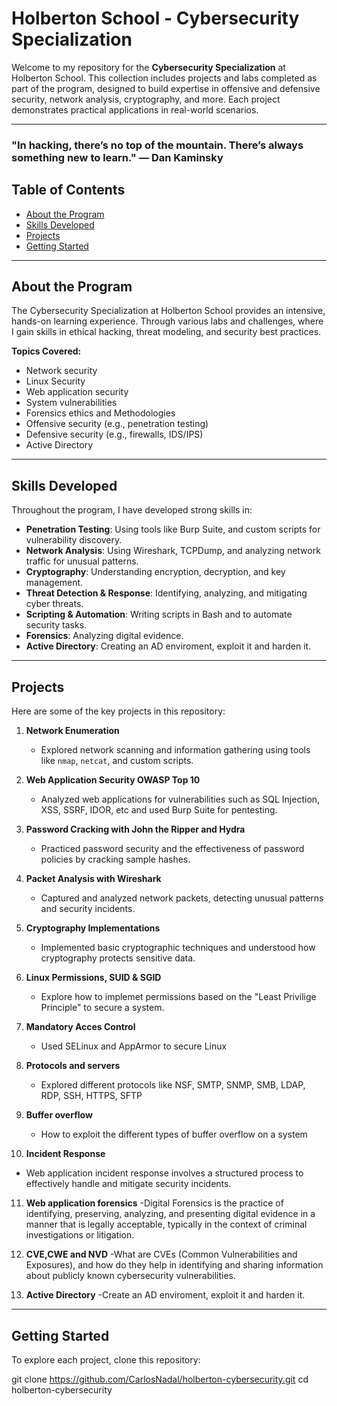 # Holberton School - Cybersecurity Specialization

Welcome to my repository for the **Cybersecurity Specialization** at Holberton School. This collection includes projects and labs completed as part of the program, designed to build expertise in offensive and defensive security, network analysis, cryptography, and more. Each project demonstrates practical applications in real-world scenarios.

---
### "In hacking, there’s no top of the mountain. There’s always something new to learn." — Dan Kaminsky

## Table of Contents
- [About the Program](#about-the-program)
- [Skills Developed](#skills-developed)
- [Projects](#projects)
- [Getting Started](#getting-started)

---

## About the Program

The Cybersecurity Specialization at Holberton School provides an intensive, hands-on learning experience. Through various labs and challenges, where I gain skills in ethical hacking, threat modeling, and security best practices. 

**Topics Covered:**
- Network security
- Linux Security
- Web application security
- System vulnerabilities
- Forensics ethics and Methodologies
- Offensive security (e.g., penetration testing)
- Defensive security (e.g., firewalls, IDS/IPS)
- Active Directory

---

## Skills Developed

Throughout the program, I have developed strong skills in:
- **Penetration Testing**: Using tools like Burp Suite, and custom scripts for vulnerability discovery.
- **Network Analysis**: Using Wireshark, TCPDump, and analyzing network traffic for unusual patterns.
- **Cryptography**: Understanding encryption, decryption, and key management.
- **Threat Detection & Response**: Identifying, analyzing, and mitigating cyber threats.
- **Scripting & Automation**: Writing scripts in Bash and to automate security tasks.
- **Forensics**: Analyzing digital evidence.
- **Active Directory**: Creating an AD enviroment, exploit it and harden it.

---

## Projects

Here are some of the key projects in this repository:

1. **Network Enumeration**  
   - Explored network scanning and information gathering using tools like `nmap`, `netcat`, and custom scripts.
  
2. **Web Application Security OWASP Top 10**  
   - Analyzed web applications for vulnerabilities such as SQL Injection, XSS, SSRF, IDOR, etc and used Burp Suite for pentesting.

3. **Password Cracking with John the Ripper and Hydra**  
   - Practiced password security and the effectiveness of password policies by cracking sample hashes.

4. **Packet Analysis with Wireshark**  
   - Captured and analyzed network packets, detecting unusual patterns and security incidents.

5. **Cryptography Implementations**  
   - Implemented basic cryptographic techniques and understood how cryptography protects sensitive data.

6. **Linux Permissions, SUID & SGID**
   - Explore how to implemet permissions based on the "Least Privilige Principle" to secure a system.

7. **Mandatory Acces Control**
   - Used SELinux and AppArmor to secure Linux

8. **Protocols and servers**
   - Explored different protocols like NSF, SMTP, SNMP, SMB, LDAP, RDP, SSH, HTTPS, SFTP

9. **Buffer overflow**
   - How to exploit the different types of buffer overflow on a system
     
10. **Incident Response**
   - Web application incident response involves a structured process to effectively handle and mitigate security incidents.

11. **Web application forensics**
   -Digital Forensics is the practice of identifying, preserving, analyzing, and presenting digital evidence in a manner that is          legally acceptable, typically in the context of criminal investigations or litigation.

12. **CVE,CWE and NVD**
   -What are CVEs (Common Vulnerabilities and Exposures), and how do they help in identifying and sharing information about publicly       known cybersecurity vulnerabilities.

14. **Active Directory**
   -Create an AD enviroment, exploit it and harden it.

---

## Getting Started

To explore each project, clone this repository:

git clone https://github.com/CarlosNadal/holberton-cybersecurity.git
cd holberton-cybersecurity